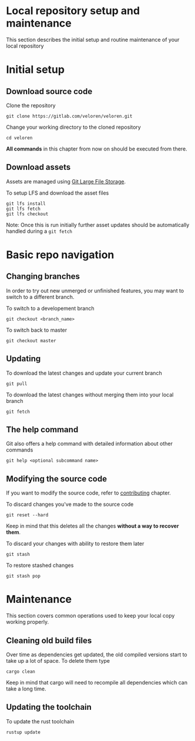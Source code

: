 # Local repository setup and maintenance
This section describes the initial setup and routine maintenance of your local repository

# Initial setup

## Download source code

Clone the repository
```
git clone https://gitlab.com/veloren/veloren.git
```

Change your working directory to the cloned repository  
```
cd veloren
```

**All commands** in this chapter from now on should be executed from there.

## Download assets

Assets are managed using [Git Large File Storage](https://git-lfs.github.com/).

To setup LFS and download the asset files  
```
git lfs install
git lfs fetch
git lfs checkout
```

Note: Once this is run initially further asset updates should be automatically handled during a `git fetch`

# Basic repo navigation

## Changing branches

In order to try out new unmerged or unfinished features, you may want to switch to a different branch.

To switch to a developement branch
```
git checkout <branch_name>
```

To switch back to master
```
git checkout master
```

## Updating

To download the latest changes and update your current branch
```
git pull
```

To download the latest changes without merging them into your local branch
```
git fetch
```

## The help command 

Git also offers a help command with detailed information about other commands
```
git help <optional subcommand name>
```

## Modifying the source code

If you want to modify the source code, refer to [contributing](../contribute/README.md) chapter.

To discard changes you've made to the source code
```
git reset --hard
```
Keep in mind that this deletes all the changes **without a way to recover them**.

To discard your changes with ability to restore them later
```
git stash
```

To restore stashed changes
```
git stash pop
```

# Maintenance

This section covers common operations used to keep your local copy working properly.

## Cleaning old build files

Over time as dependencies get updated, the old compiled versions start to take up a lot of space. To delete them type
```
cargo clean
```
Keep in mind that cargo will need to recompile all dependencies which can take a long time.

## Updating the toolchain

To update the rust toolchain
```
rustup update
```